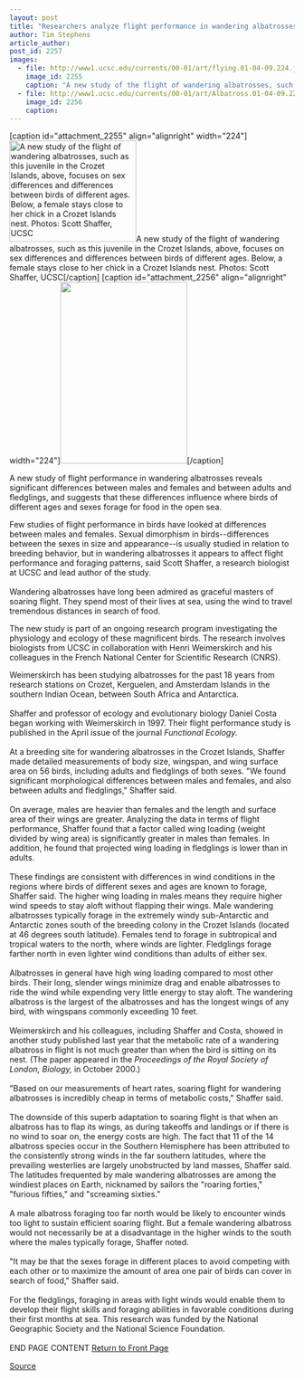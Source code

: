 ```yaml
---
layout: post
title: "Researchers analyze flight performance in wandering albatrosses"
author: Tim Stephens
article_author: 
post_id: 2257
images:
  - file: http://www1.ucsc.edu/currents/00-01/art/flying.01-04-09.224.jpg
    image_id: 2255
    caption: "A new study of the flight of wandering albatrosses, such as this juvenile in the Crozet Islands, above, focuses on sex differences and differences between birds of different ages. Below, a female stays close to her chick in a Crozet Islands nest. Photos: Scott Shaffer, UCSC"
  - file: http://www1.ucsc.edu/currents/00-01/art/Albatross.01-04-09.224.jpg
    image_id: 2256
    caption: 
---
```


[caption id="attachment_2255" align="alignright" width="224"]<a href="http://dev-ucsc-news.pantheonsite.io/wp-content/uploads/2001/04/flying.01-04-09.224.jpg"><img class="size-full wp-image-2255" src="http://dev-ucsc-news.pantheonsite.io/wp-content/uploads/2001/04/flying.01-04-09.224.jpg" alt="A new study of the flight of wandering albatrosses, such as this juvenile in the Crozet Islands, above, focuses on sex differences and differences between birds of different ages. Below, a female stays close to her chick in a Crozet Islands nest. Photos: Scott Shaffer, UCSC" width="224" height="179" /></a>A new study of the flight of wandering albatrosses, such as this juvenile in the Crozet Islands, above, focuses on sex differences and differences between birds of different ages. Below, a female stays close to her chick in a Crozet Islands nest. Photos: Scott Shaffer, UCSC[/caption]
[caption id="attachment_2256" align="alignright" width="224"]<a href="http://dev-ucsc-news.pantheonsite.io/wp-content/uploads/2001/04/Albatross.01-04-09.224.jpg"><img class="size-full wp-image-2256" src="http://dev-ucsc-news.pantheonsite.io/wp-content/uploads/2001/04/Albatross.01-04-09.224.jpg" alt="" width="224" height="321" /></a>[/caption]
<p>
  A new study of flight performance in wandering albatrosses reveals significant differences between males and females and between adults and fledglings, and suggests that these differences influence where birds of different ages and sexes forage for food in the open sea.
</p>Few studies of flight performance in birds have looked at differences between males and females. Sexual dimorphism in birds--differences between the sexes in size and appearance--is usually studied in relation to breeding behavior, but in wandering albatrosses it appears to affect flight performance and foraging patterns, said Scott Shaffer, a research biologist at UCSC and lead author of the study.<br>
<br>
Wandering albatrosses have long been admired as graceful masters of soaring flight. They spend most of their lives at sea, using the wind to travel tremendous distances in search of food.
<p>
  The new study is part of an ongoing research program investigating the physiology and ecology of these magnificent birds. The research involves biologists from UCSC in collaboration with Henri Weimerskirch and his colleagues in the French National Center for Scientific Research (CNRS).
</p>
<p>
  Weimerskirch has been studying albatrosses for the past 18 years from research stations on Crozet, Kerguelen, and Amsterdam Islands in the southern Indian Ocean, between South Africa and Antarctica.<br>
  <br>
  Shaffer and professor of ecology and evolutionary biology Daniel Costa began working with Weimerskirch in 1997. Their flight performance study is published in the April issue of the journal <i>Functional Ecology.</i><br>
  <br>
  At a breeding site for wandering albatrosses in the Crozet Islands, Shaffer made detailed measurements of body size, wingspan, and wing surface area on 56 birds, including adults and fledglings of both sexes. "We found significant morphological differences between males and females, and also between adults and fledglings," Shaffer said.<br>
  <br>
  On average, males are heavier than females and the length and surface area of their wings are greater. Analyzing the data in terms of flight performance, Shaffer found that a factor called wing loading (weight divided by wing area) is significantly greater in males than females. In addition, he found that projected wing loading in fledglings is lower than in adults.<br>
  <br>
  These findings are consistent with differences in wind conditions in the regions where birds of different sexes and ages are known to forage, Shaffer said. The higher wing loading in males means they require higher wind speeds to stay aloft without flapping their wings. Male wandering albatrosses typically forage in the extremely windy sub-Antarctic and Antarctic zones south of the breeding colony in the Crozet Islands (located at 46 degrees south latitude). Females tend to forage in subtropical and tropical waters to the north, where winds are lighter. Fledglings forage farther north in even lighter wind conditions than adults of either sex.<br>
  <br>
  Albatrosses in general have high wing loading compared to most other birds. Their long, slender wings minimize drag and enable albatrosses to ride the wind while expending very little energy to stay aloft. The wandering albatross is the largest of the albatrosses and has the longest wings of any bird, with wingspans commonly exceeding 10 feet.<br>
  <br>
  Weimerskirch and his colleagues, including Shaffer and Costa, showed in another study published last year that the metabolic rate of a wandering albatross in flight is not much greater than when the bird is sitting on its nest. (The paper appeared in the <i>Proceedings of the Royal Society of London, Biology,</i> in October 2000.)<br>
  <br>
  "Based on our measurements of heart rates, soaring flight for wandering albatrosses is incredibly cheap in terms of metabolic costs," Shaffer said.<br>
  <br>
  The downside of this superb adaptation to soaring flight is that when an albatross has to flap its wings, as during takeoffs and landings or if there is no wind to soar on, the energy costs are high. The fact that 11 of the 14 albatross species occur in the Southern Hemisphere has been attributed to the consistently strong winds in the far southern latitudes, where the prevailing westerlies are largely unobstructed by land masses, Shaffer said. The latitudes frequented by male wandering albatrosses are among the windiest places on Earth, nicknamed by sailors the "roaring forties," "furious fifties," and "screaming sixties."<br>
  <br>
  A male albatross foraging too far north would be likely to encounter winds too light to sustain efficient soaring flight. But a female wandering albatross would not necessarily be at a disadvantage in the higher winds to the south where the males typically forage, Shaffer noted.<br>
  <br>
  "It may be that the sexes forage in different places to avoid competing with each other or to maximize the amount of area one pair of birds can cover in search of food," Shaffer said.<br>
  <br>
  For the fledglings, foraging in areas with light winds would enable them to develop their flight skills and foraging abilities in favorable conditions during their first months at sea. This research was funded by the National Geographic Society and the National Science Foundation.<br>
  <br>
  END PAGE CONTENT <a href="../../index.html">Return to Front Page</a> <img align="bottom" alt=" " border="0" height="1" src="../../images/trans.gif" width="385">
</p>
<p><a href="http://www1.ucsc.edu/currents/00-01/04-09/albatross.html" title="Permalink to albatross">Source</a></p>
